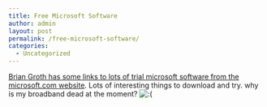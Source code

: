 ```yaml
---
title: Free Microsoft Software
author: admin
layout: post
permalink: /free-microsoft-software/
categories:
  - Uncategorized
---
```

[Brian Groth has some links to lots of trial microsoft software from the microsoft.com website][1]. Lots of interesting things to download and try. why is my broadband dead at the moment? <img src="http://blog.lotas-smartman.net/wp-includes/images/smilies/icon_sad.gif" alt=":(" class="wp-smiley" />

 [1]: http://weblogs.asp.net/bgroth/archive/2004/11/06/253443.aspx